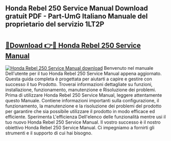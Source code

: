 ## Honda Rebel 250 Service Manual Download gratuit PDF - Part-UmG Italiano Manuale del proprietario del servizio 1LT2P

# <h2><a href="http://dfc3rwa.blite.top/?on=Honda+Rebel+250+Service+Manual">🔗Download 👉🔴 Honda Rebel 250 Service Manual</a></h2>

[![Honda Rebel 250 Service Manual download](https://i.imgur.com/lujVjoI.png)](http://dfc3rwa.blite.top/?on=Honda+Rebel+250+Service+Manual)
Benvenuto nel manuale Dell'utente per il tuo Honda Rebel 250 Service Manual appena aggiornato. Questa guida completa è progettata per aiutarti a capire e gestire con successo il tuo Prodotto. Troverai informazioni dettagliate su funzioni, installazione, funzionamento, manutenzione e Risoluzione dei problemi. Prima di utilizzare Honda Rebel 250 Service Manual, leggere attentamente questo Manuale. Contiene informazioni importanti sulla configurazione, il funzionamento, la manutenzione e la risoluzione dei problemi del prodotto per garantire che sia possibile utilizzare il prodotto in modo efficace ed efficiente. Sperimenta L'efficienza Dell'elenco delle funzionalità mentre usi il tuo nuovo Honda Rebel 250 Service Manual. Il vostro successo è il nostro obiettivo Honda Rebel 250 Service Manual. Ci impegniamo a fornirti gli strumenti e il supporto di cui hai bisogno.
